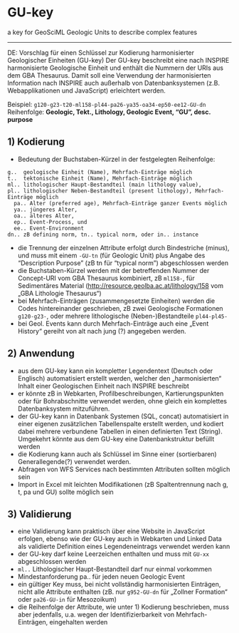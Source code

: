# GU-key
a key for GeoSciML Geologic Units to describe complex features


__________
DE: Vorschlag für einen Schlüssel zur Kodierung harmonisierter Geologischer Einheiten (GU-key)
Der GU-key beschreibt eine nach INSPIRE harmonisierte Geologische Einheit und enthält die Nummern der URIs aus dem GBA Thesaurus. Damit soll eine Verwendung der harmonisierten Information nach INSPIRE auch außerhalb von Datenbanksystemen (z.B. Webapplikationen und JavaScript) erleichtert werden.  
  
Beispiel: 	```g120-g23-t20-ml158-pl44-pa26-ya35-oa34-ep50-ee12-GU-dn```  
Reihenfolge: **Geologic, Tekt., Lithology, Geologic Event, “GU”, desc. purpose**  
  
## 1) Kodierung  
  
- Bedeutung der Buchstaben-Kürzel in der festgelegten Reihenfolge:  
```  
g..  geologische Einheit (Name), Mehrfach-Einträge möglich
t..  tektonische Einheit (Name), Mehrfach-Einträge möglich  
ml.. lithologischer Haupt-Bestandteil (main lithology value),   
pl.. lithologischer Neben-Bestandteil (present lithology), Mehrfach-Einträge möglich  
  pa.. Alter (preferred age), Mehrfach-Einträge ganzer Events möglich   
  ya.. jüngeres Alter,   
  oa.. älteres Alter,   
  ep.. Event-Process, und   
  ee.. Event-Environment  
dn.. zB defining norm, tn.. typical norm, oder in.. instance  
```   
- die Trennung der einzelnen Attribute erfolgt durch Bindestriche (minus), und muss mit einem ```-GU-tn``` (für Geologic Unit) plus Angabe des “Description Purpose” (zB tn für “typical norm”) abgeschlossen werden  
- die Buchstaben-Kürzel werden mit der betreffenden Nummer der Concept-URI vom GBA Thesaurus kombiniert, zB ```ml158-```, für Sedimentäres Material (http://resource.geolba.ac.at/lithology/158 vom „GBA Lithologie Thesaurus“)  
- bei Mehrfach-Einträgen (zusammengesetzte Einheiten) werden die Codes hintereinander geschrieben, zB zwei Geologische Formationen ```g120-g23-```, oder mehrere lithologische (Neben-)Bestandteile ```pl44-pl45-```  
- bei Geol. Events kann durch Mehrfach-Einträge auch eine „Event History“ gereiht von alt nach jung (?) angegeben werden.  
  
## 2) Anwendung  
- aus dem GU-key kann ein kompletter Legendentext (Deutsch oder Englisch) automatisiert erstellt werden, welcher den „harmonisierten“ Inhalt einer Geologischen Einheit nach INSPIRE beschreibt  
- er könnte zB in Webkarten, Profilbeschreibungen, Kartierungspunkten oder für Bohrabschnitte verwendet werden, ohne gleich ein komplettes Datenbanksystem mitzuführen.  
- der GU-key kann in Datenbank Systemen (SQL, concat) automatisiert in einer eigenen zusätzlichen Tabellenspalte erstellt werden, und kodiert dabei mehrere verbundene Tabellen in einen definierten Text (String). Umgekehrt könnte aus dem GU-key eine Datenbankstruktur befüllt werden  
- die Kodierung kann auch als Schlüssel im Sinne einer (sortierbaren) Generallegende(?) verwendet werden.  
- Abfragen von WFS Services nach bestimmten Attributen sollten möglich sein  
- Import in Excel mit leichten Modifikationen (zB Spaltentrennung nach g, t, pa und GU) sollte möglich sein  
  
## 3) Validierung  
- eine Validierung kann praktisch über eine Website in JavaScript erfolgen, ebenso wie der GU-key auch in Webkarten und Linked Data als validierte Definition eines Legendeneintrags verwendet werden kann  
- der GU-key darf keine Leerzeichen enthalten und muss mit ```GU-xx``` abgeschlossen werden  
- ```ml..``` Lithologischer Haupt-Bestandteil darf nur einmal vorkommen  
- Mindestanforderung pa.. für jeden neuen Geologic Event  
- ein gültiger Key muss, bei nicht vollständig harmonisierten Einträgen, nicht alle Attribute enthalten (zB. nur ```g952-GU-dn``` für „Zollner Formation“ oder ```pa26-GU-in``` für Mesozoikum)  
- die Reihenfolge der Attribute, wie unter 1) Kodierung beschrieben, muss aber jedenfalls, u.a. wegen der Identifizierbarkeit von Mehrfach-Einträgen, eingehalten werden  
